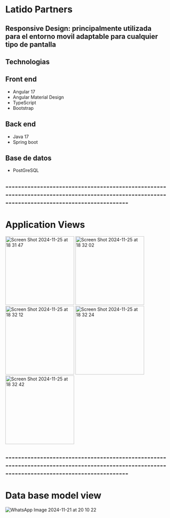 # Latido Partners 
## Responsive Design: principalmente utilizada para el entorno movil adaptable para cualquier tipo de pantalla
## Technologias
## Front end
  * Angular 17
  * Angular Material Design
  * TypeScript
  * Bootstrap

## Back end
  * Java 17
  * Spring boot

## Base de datos 
  * PostGreSQL
    
## ---------------------------------------------------------------------------------------------------------------------------------------------

# Application Views

<img width="214" alt="Screen Shot 2024-11-25 at 18 31 47" src="https://github.com/user-attachments/assets/e403dbe3-8f20-4101-bb7f-4bfbb2c200a7">
    
<img width="214" alt="Screen Shot 2024-11-25 at 18 32 02" src="https://github.com/user-attachments/assets/449fc3a2-767d-48cd-b5f4-6da49a28c068">


<img width="214" alt="Screen Shot 2024-11-25 at 18 32 12" src="https://github.com/user-attachments/assets/a7759c0f-f272-4d69-8db1-d224adadfbbf">

<img width="214" alt="Screen Shot 2024-11-25 at 18 32 24" src="https://github.com/user-attachments/assets/62c16148-5fa6-4dc1-8c75-4d56ea7dba35">

<img width="214" alt="Screen Shot 2024-11-25 at 18 32 42" src="https://github.com/user-attachments/assets/d80cc938-f87f-4af0-9bfb-11a8b00b51f6">

## ---------------------------------------------------------------------------------------------------------------------------------------------

# Data base model view
![WhatsApp Image 2024-11-21 at 20 10 22](https://github.com/user-attachments/assets/4004d6f7-63f5-434a-94ad-5f8811fd1281)

